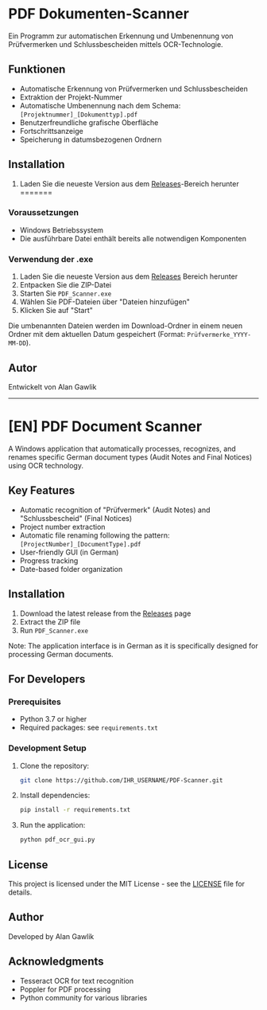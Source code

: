 # PDF Dokumenten-Scanner

Ein Programm zur automatischen Erkennung und Umbenennung von Prüfvermerken und Schlussbescheiden mittels OCR-Technologie.

## Funktionen

- Automatische Erkennung von Prüfvermerken und Schlussbescheiden
- Extraktion der Projekt-Nummer
- Automatische Umbenennung nach dem Schema: `[Projektnummer]_[Dokumenttyp].pdf`
- Benutzerfreundliche grafische Oberfläche
- Fortschrittsanzeige
- Speicherung in datumsbezogenen Ordnern

## Installation

1. Laden Sie die neueste Version aus dem [Releases](https://github.com/IHR_USERNAME/PDF-Scanner/releases)-Bereich herunter
=======
### Voraussetzungen

- Windows Betriebssystem
- Die ausführbare Datei enthält bereits alle notwendigen Komponenten

### Verwendung der .exe

1. Laden Sie die neueste Version aus dem [Releases]((https://github.com/TheDevAlan/PDF-Scanner/releases/tag/v1.0.0)) Bereich herunter
2. Entpacken Sie die ZIP-Datei
3. Starten Sie `PDF_Scanner.exe`
4. Wählen Sie PDF-Dateien über "Dateien hinzufügen"
5. Klicken Sie auf "Start"

Die umbenannten Dateien werden im Download-Ordner in einem neuen Ordner mit dem aktuellen Datum gespeichert (Format: `Prüfvermerke_YYYY-MM-DD`).

## Autor

Entwickelt von Alan Gawlik

---

# [EN] PDF Document Scanner

A Windows application that automatically processes, recognizes, and renames specific German document types (Audit Notes and Final Notices) using OCR technology.

## Key Features

- Automatic recognition of "Prüfvermerk" (Audit Notes) and "Schlussbescheid" (Final Notices)
- Project number extraction
- Automatic file renaming following the pattern: `[ProjectNumber]_[DocumentType].pdf`
- User-friendly GUI (in German)
- Progress tracking
- Date-based folder organization

## Installation

1. Download the latest release from the [Releases](https://github.com/IHR_USERNAME/PDF-Scanner/releases) page
2. Extract the ZIP file
3. Run `PDF_Scanner.exe`

Note: The application interface is in German as it is specifically designed for processing German documents.

## For Developers

### Prerequisites

- Python 3.7 or higher
- Required packages: see `requirements.txt`

### Development Setup

1. Clone the repository:
   ```bash
   git clone https://github.com/IHR_USERNAME/PDF-Scanner.git
   ```

2. Install dependencies:
   ```bash
   pip install -r requirements.txt
   ```

3. Run the application:
   ```bash
   python pdf_ocr_gui.py
   ```

## License

This project is licensed under the MIT License - see the [LICENSE](LICENSE) file for details.

## Author

Developed by Alan Gawlik

## Acknowledgments

- Tesseract OCR for text recognition
- Poppler for PDF processing
- Python community for various libraries 
